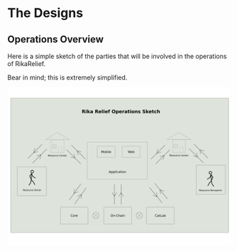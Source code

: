 # The Designs

## Operations Overview

Here is a simple sketch of the parties that will be involved in the operations of RikaRelief.

Bear in mind; this is extremely simplified.

![Operations Overview](./operations-overview-2.png)
